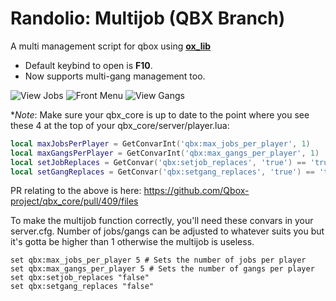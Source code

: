 # Randolio: Multijob (QBX Branch)

A multi management script for qbox using [**ox_lib**](https://github.com/overextended/ox_lib/releases/tag/v3.1.4)

* Default keybind to open is **F10**.
* Now supports multi-gang management too.

![View Jobs](https://i.imgur.com/R5ln3nt.png)
![Front Menu](https://i.imgur.com/I7YUOE6.png)
![View Gangs](https://i.imgur.com/Qxfv7fD.png)

**Note*: Make sure your qbx_core is up to date to the point where you see these 4 at the top of your qbx_core/server/player.lua:

```lua
local maxJobsPerPlayer = GetConvarInt('qbx:max_jobs_per_player', 1)
local maxGangsPerPlayer = GetConvarInt('qbx:max_gangs_per_player', 1)
local setJobReplaces = GetConvar('qbx:setjob_replaces', 'true') == 'true'
local setGangReplaces = GetConvar('qbx:setgang_replaces', 'true') == 'true'
```
PR relating to the above is here: https://github.com/Qbox-project/qbx_core/pull/409/files

To make the multijob function correctly, you'll need these convars in your server.cfg. Number of jobs/gangs can be adjusted to whatever suits you but it's gotta be higher than 1 otherwise the multijob is useless.

```
set qbx:max_jobs_per_player 5 # Sets the number of jobs per player
set qbx:max_gangs_per_player 5 # Sets the number of gangs per player
set qbx:setjob_replaces "false"
set qbx:setgang_replaces "false"
```
